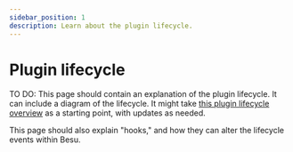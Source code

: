 ```yaml
---
sidebar_position: 1
description: Learn about the plugin lifecycle.
---
```


# Plugin lifecycle

TO DO: This page should contain an explanation of the plugin lifecycle.
It can include a diagram of the lifecycle.
It might take
[this plugin lifecycle overview](https://www.youtube.com/watch?feature=shared&t=919&v=78sa2WuA1rg)
as a starting point, with updates as needed.

This page should also explain "hooks," and how they can alter the lifecycle events within Besu.
